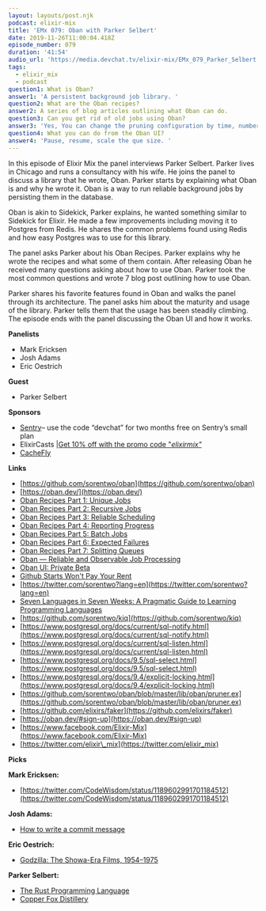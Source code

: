 ```yaml
---
layout: layouts/post.njk
podcast: elixir-mix
title: 'EMx 079: Oban with Parker Selbert'
date: 2019-11-26T11:00:04.418Z
episode_number: 079
duration: '41:54'
audio_url: 'https://media.devchat.tv/elixir-mix/EMx_079_Parker_Selbert.mp3'
tags:
  - elixir_mix
  - podcast
question1: What is Oban?
answer1: 'A persistent background job library. '
question2: What are the Oban recipes?
answer2: A series of blog articles outlining what Oban can do.
question3: Can you get rid of old jobs using Oban?
answer3: 'Yes, You can change the pruning configuration by time, number or performance. '
question4: What you can do from the Oban UI?
answer4: 'Pause, resume, scale the que size. '
---
```

In this episode of Elixir Mix the panel interviews Parker Selbert. Parker lives in Chicago and runs a consultancy with his wife. He joins the panel to discuss a library that he wrote, Oban. Parker starts by explaining what Oban is and why he wrote it. Oban is a way to run reliable background jobs by persisting them in the database.

Oban is akin to Sidekick, Parker explains, he wanted something similar to Sidekick for Elixir. He made a few improvements including moving it to Postgres from Redis. He shares the common problems found using Redis and how easy Postgres was to use for this library. 

The panel asks Parker about his Oban Recipes. Parker explains why he wrote the recipes and what some of them contain. After releasing Oban he received many questions asking about how to use Oban. Parker took the most common questions and wrote 7 blog post outlining how to use Oban. 

Parker shares his favorite features found in Oban and walks the panel through its architecture. The panel asks him about the maturity and usage of the library. Parker tells them that the usage has been steadily climbing. The episode ends with the panel discussing the Oban UI and how it works.


**Panelists**

- Mark Ericksen
- Josh Adams
- Eric Oestrich

**Guest**

- Parker Selbert

**Sponsors**

- [Sentry](http://sentry.io/)– use the code “devchat” for two months free on Sentry’s small plan
- ElixirCasts |[Get 10% off with the promo code &quot;](https://elixircasts.io/)[_elixirmix&quot;_](https://elixircasts.io/)
- [CacheFly](https://www.cachefly.com/)

**Links**

- [https://github.com/sorentwo/oban](https://github.com/sorentwo/oban)
- [https://oban.dev/](https://oban.dev/)
- [Oban Recipes Part 1: Unique Jobs](https://sorentwo.com/2019/07/18/oban-recipes-part-1-unique-jobs.html)
- [Oban Recipes Part 2: Recursive Jobs](https://sorentwo.com/2019/07/22/oban-recipes-part-2-recursive-jobs.html)
- [Oban Recipes Part 3: Reliable Scheduling](https://sorentwo.com/2019/08/02/oban-recipes-part-3-reliable-scheduling.html)
- [Oban Recipes Part 4: Reporting Progress](https://sorentwo.com/2019/08/21/oban-recipes-part-4-reporting-progress.html)
- [Oban Recipes Part 5: Batch Jobs](https://sorentwo.com/2019/09/17/oban-recipes-part-5-batch-jobs.html)
- [Oban Recipes Part 6: Expected Failures](https://sorentwo.com/2019/10/17/oban-recipes-part-6-expected-failures.html)
- [Oban Recipes Part 7: Splitting Queues](https://sorentwo.com/2019/11/05/oban-recipes-part-7-splitting-queues.html)
- [Oban — Reliable and Observable Job Processing](https://elixirforum.com/t/oban-reliable-and-observable-job-processing/22449)
- [Oban UI: Private Beta](https://elixirforum.com/t/oban-ui-private-beta/26182)
- [Github Starts Won't Pay Your Rent](https://medium.com/@kitze/github-stars-wont-pay-your-rent-8b348e12baed)
- [https://twitter.com/sorentwo?lang=en](https://twitter.com/sorentwo?lang=en)
- [Seven Languages in Seven Weeks: A Pragmatic Guide to Learning Programming Languages](https://www.amazon.com/Seven-Languages-Weeks-Programming-Programmers/dp/193435659X)
- [https://github.com/sorentwo/kiq](https://github.com/sorentwo/kiq)
- [https://www.postgresql.org/docs/current/sql-notify.html](https://www.postgresql.org/docs/current/sql-notify.html)
- [https://www.postgresql.org/docs/current/sql-listen.html](https://www.postgresql.org/docs/current/sql-listen.html)
- [https://www.postgresql.org/docs/9.5/sql-select.html](https://www.postgresql.org/docs/9.5/sql-select.html)
- [https://www.postgresql.org/docs/9.4/explicit-locking.html](https://www.postgresql.org/docs/9.4/explicit-locking.html)
- [https://github.com/sorentwo/oban/blob/master/lib/oban/pruner.ex](https://github.com/sorentwo/oban/blob/master/lib/oban/pruner.ex)
- [https://github.com/elixirs/faker](https://github.com/elixirs/faker)
- [https://oban.dev/#sign-up](https://oban.dev/#sign-up)
- [https://www.facebook.com/Elixir-Mix](https://www.facebook.com/Elixir-Mix)
- [https://twitter.com/elixir\_mix](https://twitter.com/elixir_mix)

**Picks**

**Mark Ericksen:**

- [https://twitter.com/CodeWisdom/status/1189602991701184512](https://twitter.com/CodeWisdom/status/1189602991701184512)

**Josh Adams:**

- [How to write a commit message](https://writingfordevelopers.substack.com/p/how-to-write-a-commit-message#main)

**Eric Oestrich:**

- [Godzilla: The Showa-Era Films, 1954–1975](https://www.criterion.com/boxsets/2648-godzilla-the-showa-era-films-1954-1975)

**Parker Selbert:**

- [The Rust Programming Language](https://nostarch.com/Rust2018)
- [Copper Fox Distillery](https://www.copperfoxdistillery.com/)
